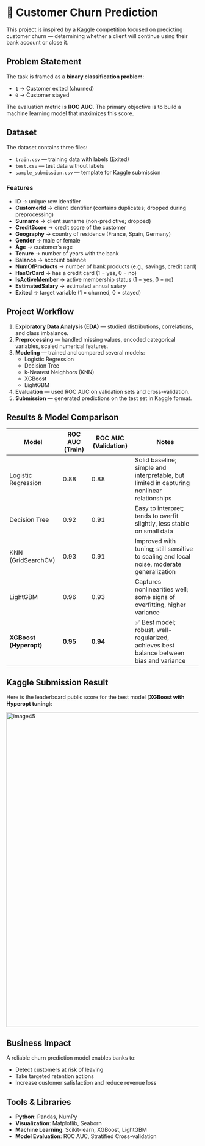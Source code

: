 # 🏦 Customer Churn Prediction

This project is inspired by a Kaggle competition focused on predicting customer churn — determining whether a client will continue using their bank account or close it.


## Problem Statement
The task is framed as a **binary classification problem**:

- `1` → Customer exited (churned)  
- `0` → Customer stayed  

The evaluation metric is **ROC AUC**. The primary objective is to build a machine learning model that maximizes this score.


## Dataset
The dataset contains three files:

- `train.csv` — training data with labels (Exited)  
- `test.csv` — test data without labels  
- `sample_submission.csv` — template for Kaggle submission  

### Features
- **ID** → unique row identifier  
- **CustomerId** → client identifier (contains duplicates; dropped during preprocessing)  
- **Surname** → client surname (non-predictive; dropped)  
- **CreditScore** → credit score of the customer  
- **Geography** → country of residence (France, Spain, Germany)  
- **Gender** → male or female  
- **Age** → customer’s age  
- **Tenure** → number of years with the bank  
- **Balance** → account balance  
- **NumOfProducts** → number of bank products (e.g., savings, credit card)  
- **HasCrCard** → has a credit card (1 = yes, 0 = no)  
- **IsActiveMember** → active membership status (1 = yes, 0 = no)  
- **EstimatedSalary** → estimated annual salary  
- **Exited** → target variable (1 = churned, 0 = stayed)  


## Project Workflow
1. **Exploratory Data Analysis (EDA)** — studied distributions, correlations, and class imbalance.  
2. **Preprocessing** — handled missing values, encoded categorical variables, scaled numerical features.  
3. **Modeling** — trained and compared several models:  
   - Logistic Regression  
   - Decision Tree  
   - k-Nearest Neighbors (KNN)  
   - XGBoost  
   - LightGBM  
4. **Evaluation** — used ROC AUC on validation sets and cross-validation.  
5. **Submission** — generated predictions on the test set in Kaggle format.  


## Results & Model Comparison

| Model                  | ROC AUC (Train) | ROC AUC (Validation) | Notes |
|-------------------------|-----------------|-----------------------|-------|
| Logistic Regression     | 0.88            | 0.88                  | Solid baseline; simple and interpretable, but limited in capturing nonlinear relationships |
| Decision Tree           | 0.92            | 0.91                  | Easy to interpret; tends to overfit slightly, less stable on small data |
| KNN (GridSearchCV)      | 0.93            | 0.91                  | Improved with tuning; still sensitive to scaling and local noise, moderate generalization |
| LightGBM                | 0.96            | 0.93                  | Captures nonlinearities well; some signs of overfitting, higher variance |
| **XGBoost (Hyperopt)**  | **0.95**        | **0.94**              | ✅ Best model; robust, well-regularized, achieves best balance between bias and variance |



## Kaggle Submission Result

Here is the leaderboard public score for the best model (**XGBoost with Hyperopt tuning**):

<img width="1624" height="822" alt="image45" src="https://github.com/user-attachments/assets/ab4f1af0-349b-42d3-a349-3f042ad5cb91" />


## Business Impact
A reliable churn prediction model enables banks to:

- Detect customers at risk of leaving  
- Take targeted retention actions  
- Increase customer satisfaction and reduce revenue loss  


## Tools & Libraries
- **Python**: Pandas, NumPy  
- **Visualization**: Matplotlib, Seaborn  
- **Machine Learning**: Scikit-learn, XGBoost, LightGBM  
- **Model Evaluation**: ROC AUC, Stratified Cross-validation  

